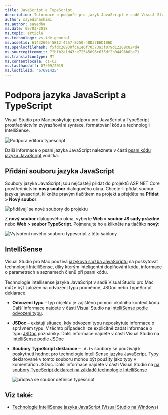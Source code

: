 ```yaml
---
title: JavaScript a TypeScript
description: Informace o podpoře pro jazyk JavaScript v sadě Visual Studio pro Mac
author: sayedihashimi
ms.author: sayedha
ms.date: 05/03/2018
ms.topic: article
ms.technology: vs-ide-general
ms.assetid: 61432695-5B12-4257-B250-48D37EED106D
ms.openlocfilehash: f5fdc28930fca1e6f70373a3f079d12208c824d4
ms.sourcegitcommit: 7fbfb2a1d43ce72545096c635df2b04496b0be71
ms.translationtype: MT
ms.contentlocale: cs-CZ
ms.lasthandoff: 07/09/2019
ms.locfileid: "67691425"
---
```

# <a name="javascript-and-typescript-support"></a>Podpora jazyka JavaScript a TypeScript

Visual Studio pro Mac poskytuje podporu pro JavaScript a TypeScript prostřednictvím zvýrazňování syntaxe, formátování kódu a technologii IntelliSense.

![Podpora editoru typescript](https://msdnshared.blob.core.windows.net/media/2018/03/TypeScript-editor.gif)

Další informace o psaní jazyka JavaScript naleznete v části [psaní kódu jazyka JavaScript](/scripting/javascript/writing-javascript-code) vodítka.

## <a name="adding-a-javascript-file"></a>Přidání souboru jazyka JavaScript

Soubory jazyka JavaScript jsou nejčastěji přidat do projektů ASP.NET Core prostřednictvím **nový soubor** dialogového okna. Chcete-li přidat soubor jazyka javascript, klikněte pravým tlačítkem na projekt a přejděte na **Přidat > Nový soubor**:

![přidávají se nové soubory do projektu](media/javascript-image1.png)

Z **nový soubor** dialogového okna, vyberte **Web > soubor JS sady prázdné** nebo **Web > soubor TypeScript**. Pojmenujte ho a klikněte na tlačítko **nový**:

![Vytvoření nového souboru typescript z této šablony](media/javascript-image2.png)

## <a name="intellisense"></a>IntelliSense

Visual Studio pro Mac používá [jazyková služba JavaScriptu](/visualstudio/ide/javascript-intellisense) na poskytovat technologii IntelliSense, díky kterým inteligentní doplňování kódu, informace o parametrech a seznamech členů při psaní kódu.

Technologie intellisense jazyka JavaScript v sadě Visual Studio pro Mac může být založen na odvození typu proměnné, JSDoc nebo TypeScript deklarace.

- **Odvození typu** – typ objektu je zajištěno pomocí okolního kontext kódu. Další informace najdete v části Visual Studio na [IntelliSense podle odvození typu](/visualstudio/ide/javascript-intellisense#intellisense-based-on-type-inference).
- **JSDoc** – existují situace, kdy odvození typu neposkytuje informace o správném typu. V těchto případech lze explicitně zadat informace o typu [JSDoc](https://jsdoc.app/about-getting-started.html) poznámky. Další informace najdete v části Visual Studio na [IntelliSense podle JSDoc](/visualstudio/ide/javascript-intellisense#intellisense-based-on-jsdoc)
- **Soubory TypeScript deklarace** – `.d.ts` soubory se používají k poskytnutí hodnot pro technologie IntelliSense jazyka JavaScript. Typy deklarované v tomto souboru mohou být použity jako typy v komentářích JSDoc. Další informace najdete v části Visual Studio na [na soubory TypeScript deklarací na základě technologie IntelliSense](/visualstudio/ide/javascript-intellisense#intellisense-based-on-typescript-declaration-files)

    ![přidává se soubor definice typescript](media/javascript-image3.png)

## <a name="see-also"></a>Viz také:

- [Technologie IntelliSense jazyka JavaScript (Visual Studio na Windows)](/visualstudio/ide/javascript-intellisense)
